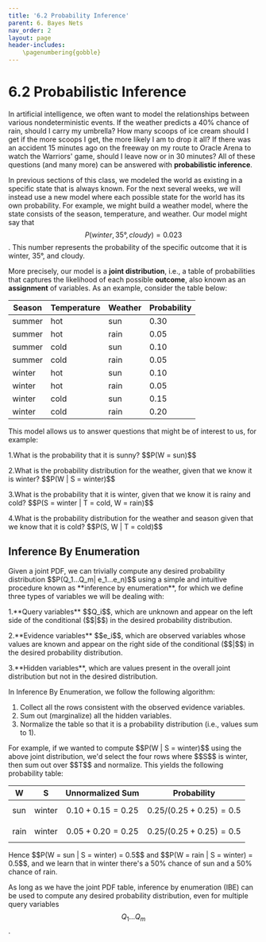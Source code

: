 ```yaml
---
title: '6.2 Probability Inference'
parent: 6. Bayes Nets
nav_order: 2
layout: page
header-includes:
    \pagenumbering{gobble}
---
```


# 6.2 Probabilistic Inference

In artificial intelligence, we often want to model the relationships between various nondeterministic events. If the weather predicts a 40% chance of rain, should I carry my umbrella? How many scoops of ice cream should I get if the more scoops I get, the more likely I am to drop it all? If there was an accident 15 minutes ago on the freeway on my route to Oracle Arena to watch the Warriors' game, should I leave now or in 30 minutes? All of these questions (and many more) can be answered with **probabilistic inference**.

In previous sections of this class, we modeled the world as existing in a specific state that is always known. For the next several weeks, we will instead use a new model where each possible state for the world has its own probability. For example, we might build a weather model, where the state consists of the season, temperature, and weather. Our model might say that $$P(winter, 35°, cloudy) = 0.023$$. This number represents the probability of the specific outcome that it is winter, 35°, and cloudy.

More precisely, our model is a **joint distribution**, i.e., a table of probabilities that captures the likelihood of each possible **outcome**, also known as an **assignment** of variables. As an example, consider the table below:

| **Season** | **Temperature** | **Weather** | **Probability** |
| ---------- | --------------- | ----------- | --------------- |
| summer     | hot             | sun         | 0.30            |
| summer     | hot             | rain        | 0.05            |
| summer     | cold            | sun         | 0.10            |
| summer     | cold            | rain        | 0.05            |
| winter     | hot             | sun         | 0.10            |
| winter     | hot             | rain        | 0.05            |
| winter     | cold            | sun         | 0.15            |
| winter     | cold            | rain        | 0.20            |

This model allows us to answer questions that might be of interest to us, for example:

<p></p>
1.What is the probability that it is sunny? $$P(W = sun)$$
<p></p>
2.What is the probability distribution for the weather, given that we know it is winter? $$P(W | S = winter)$$
<p></p>
3.What is the probability that it is winter, given that we know it is rainy and cold? $$P(S = winter | T = cold, W = rain)$$
<p></p>
4.What is the probability distribution for the weather and season given that we know that it is cold? $$P(S, W | T = cold)$$

## Inference By Enumeration

<p></p>
Given a joint PDF, we can trivially compute any desired probability distribution $$P(Q_1...Q_m| e_1...e_n)$$ using a simple and intuitive procedure known as **inference by enumeration**, for which we define three types of variables we will be dealing with:
<p></p>
1.**Query variables** $$Q_i$$, which are unknown and appear on the left side of the conditional ($$|$$) in the desired probability distribution.
<p></p>
2.**Evidence variables** $$e_i$$, which are observed variables whose values are known and appear on the right side of the conditional ($$|$$) in the desired probability distribution.
<p></p>
3.**Hidden variables**, which are values present in the overall joint distribution but not in the desired distribution.

In Inference By Enumeration, we follow the following algorithm:

1. Collect all the rows consistent with the observed evidence variables.
2. Sum out (marginalize) all the hidden variables.
3. Normalize the table so that it is a probability distribution (i.e., values sum to 1).
<p></p>
For example, if we wanted to compute $$P(W | S = winter)$$ using the above joint distribution, we'd select the four rows where $$S$$ is winter, then sum out over $$T$$ and normalize. This yields the following probability table:

| **W** | **S**  | **Unnormalized Sum**   | **Probability**                |
| ----- | ------ | ---------------------- | ------------------------------ |
| sun   | winter | $$0.10 + 0.15 = 0.25$$ | $$0.25 / (0.25 + 0.25) = 0.5$$ |
| rain  | winter | $$0.05 + 0.20 = 0.25$$ | $$0.25 / (0.25 + 0.25) = 0.5$$ |

<p></p>
Hence $$P(W = sun | S = winter) = 0.5$$ and $$P(W = rain | S = winter) = 0.5$$, and we learn that in winter there's a 50% chance of sun and a 50% chance of rain.

As long as we have the joint PDF table, inference by enumeration (IBE) can be used to compute any desired probability distribution, even for multiple query variables $$Q_1...Q_m$$.
